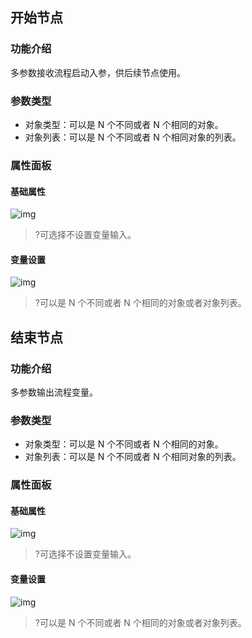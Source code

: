 ## 开始节点

### 功能介绍
多参数接收流程启动入参，供后续节点使用。

### 参数类型
- 对象类型：可以是 N 个不同或者 N 个相同的对象。
- 对象列表：可以是 N 个不同或者 N 个相同对象的列表。

### 属性面板
#### 基础属性
![img](https://main.qcloudimg.com/raw/c7dfeed6c199405bdfe430a89f8beb4d.png)       
>?可选择不设置变量输入。

#### 变量设置
![img](https://main.qcloudimg.com/raw/52ae0ca02390fd50c5755f5e9364e670.png) 
>?可以是 N 个不同或者 N 个相同的对象或者对象列表。

## 结束节点
### 功能介绍
多参数输出流程变量。

### 参数类型
- 对象类型：可以是 N 个不同或者 N 个相同的对象。
- 对象列表：可以是 N 个不同或者 N 个相同对象的列表。


### 属性面板
#### 基础属性
![img](https://main.qcloudimg.com/raw/dfcceaa8f370729b5a27023fa61e9d87.png)    
>?可选择不设置变量输入。

#### 变量设置
![img](https://main.qcloudimg.com/raw/c7963b451d28b5f7c862db2de8e1ef1b.png)
>?可以是 N 个不同或者 N 个相同的对象或者对象列表。
